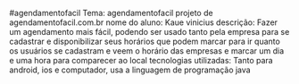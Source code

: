#agendamentofacil
Tema: agendamentofacil
projeto de agendamentofacil.com.br
nome do aluno: Kaue vinicius 
descrição: Fazer um agendamento mais fácil, podendo ser usado tanto pela empresa para se cadastrar e disponibilizar seus horários que podem marcar para ir quanto os usuários se cadastram e veem o horário das empresas e marcar um dia e uma hora para comparecer ao local
tecnologias utilizadas: Tanto para android, ios e computador, usa a linguagem de programação java
